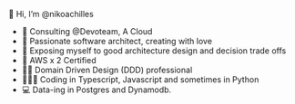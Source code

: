 👋 Hi, I’m @nikoachilles

- 🌱 Consulting @Devoteam, A Cloud
- 💖 Passionate software architect, creating with love
- 👀 Exposing myself to good architecture design and decision trade offs
- 🏅 AWS x 2 Certified
- 👨‍🎤 Domain Driven Design (DDD) professional
- 🧑🏻‍💻 Coding in Typescript, Javascript and sometimes in Python
- 💻 Data-ing in Postgres and Dynamodb.



<!---
nikoachilles/nikoachilles is a ✨ special ✨ repository because its `README.md` (this file) appears on your GitHub profile.
You can click the Preview link to take a look at your changes.
--->
